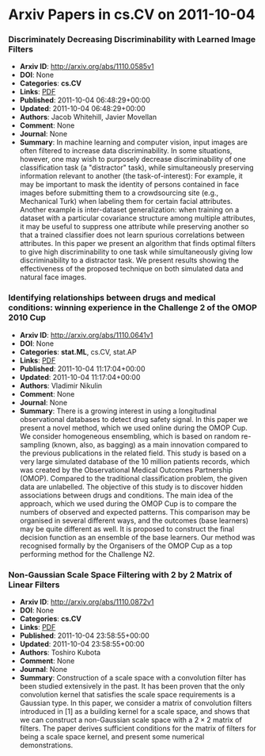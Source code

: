 # Arxiv Papers in cs.CV on 2011-10-04
### Discriminately Decreasing Discriminability with Learned Image Filters
- **Arxiv ID**: http://arxiv.org/abs/1110.0585v1
- **DOI**: None
- **Categories**: **cs.CV**
- **Links**: [PDF](http://arxiv.org/pdf/1110.0585v1)
- **Published**: 2011-10-04 06:48:29+00:00
- **Updated**: 2011-10-04 06:48:29+00:00
- **Authors**: Jacob Whitehill, Javier Movellan
- **Comment**: None
- **Journal**: None
- **Summary**: In machine learning and computer vision, input images are often filtered to increase data discriminability. In some situations, however, one may wish to purposely decrease discriminability of one classification task (a "distractor" task), while simultaneously preserving information relevant to another (the task-of-interest): For example, it may be important to mask the identity of persons contained in face images before submitting them to a crowdsourcing site (e.g., Mechanical Turk) when labeling them for certain facial attributes. Another example is inter-dataset generalization: when training on a dataset with a particular covariance structure among multiple attributes, it may be useful to suppress one attribute while preserving another so that a trained classifier does not learn spurious correlations between attributes. In this paper we present an algorithm that finds optimal filters to give high discriminability to one task while simultaneously giving low discriminability to a distractor task. We present results showing the effectiveness of the proposed technique on both simulated data and natural face images.



### Identifying relationships between drugs and medical conditions: winning experience in the Challenge 2 of the OMOP 2010 Cup
- **Arxiv ID**: http://arxiv.org/abs/1110.0641v1
- **DOI**: None
- **Categories**: **stat.ML**, cs.CV, stat.AP
- **Links**: [PDF](http://arxiv.org/pdf/1110.0641v1)
- **Published**: 2011-10-04 11:17:04+00:00
- **Updated**: 2011-10-04 11:17:04+00:00
- **Authors**: Vladimir Nikulin
- **Comment**: None
- **Journal**: None
- **Summary**: There is a growing interest in using a longitudinal observational databases to detect drug safety signal. In this paper we present a novel method, which we used online during the OMOP Cup. We consider homogeneous ensembling, which is based on random re-sampling (known, also, as bagging) as a main innovation compared to the previous publications in the related field. This study is based on a very large simulated database of the 10 million patients records, which was created by the Observational Medical Outcomes Partnership (OMOP). Compared to the traditional classification problem, the given data are unlabelled. The objective of this study is to discover hidden associations between drugs and conditions. The main idea of the approach, which we used during the OMOP Cup is to compare the numbers of observed and expected patterns. This comparison may be organised in several different ways, and the outcomes (base learners) may be quite different as well. It is proposed to construct the final decision function as an ensemble of the base learners. Our method was recognised formally by the Organisers of the OMOP Cup as a top performing method for the Challenge N2.



### Non-Gaussian Scale Space Filtering with 2 by 2 Matrix of Linear Filters
- **Arxiv ID**: http://arxiv.org/abs/1110.0872v1
- **DOI**: None
- **Categories**: **cs.CV**
- **Links**: [PDF](http://arxiv.org/pdf/1110.0872v1)
- **Published**: 2011-10-04 23:58:55+00:00
- **Updated**: 2011-10-04 23:58:55+00:00
- **Authors**: Toshiro Kubota
- **Comment**: None
- **Journal**: None
- **Summary**: Construction of a scale space with a convolution filter has been studied extensively in the past. It has been proven that the only convolution kernel that satisfies the scale space requirements is a Gaussian type. In this paper, we consider a matrix of convolution filters introduced in [1] as a building kernel for a scale space, and shows that we can construct a non-Gaussian scale space with a $2\times 2$ matrix of filters. The paper derives sufficient conditions for the matrix of filters for being a scale space kernel, and present some numerical demonstrations.




